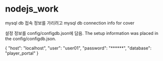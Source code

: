 # nodejs_work

mysql db 접속 정보를 가리려고
mysql db connection info for cover

설정 정보를 config/configdb.json에 담음.
The setup information was placed in the config/configdb.json.

{
"host": "localhost",
"user": "user01",
"password": "******",
"database": "player_portal"
}